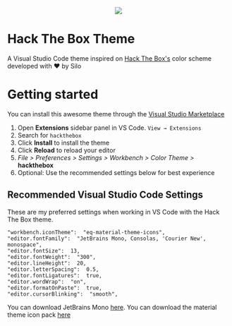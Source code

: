 <p align="center">
  <img src="https://raw.githubusercontent.com/silofy/hackthebox/master/static/Asset%206@1x.png?token=AO4LMAHAHGCBAT6XAOXBJGS6OT22W">
</p>

# Hack The Box Theme

A Visual Studio Code theme inspired on [Hack The Box's](https://www.hackthebox.eu) color scheme developed with ❤️ by Silo

# Getting started

You can install this awesome theme through the [Visual Studio Marketplace](https://marketplace.visualstudio.com/items?itemName=silofy.hackthebox)

1.  Open **Extensions** sidebar panel in VS Code. `View → Extensions`
2.  Search for `hackthebox`
3.  Click **Install** to install the theme
4.  Click **Reload** to reload your editor
5.  *File > Preferences > Settings > Workbench > Color Theme >* **hackthebox**
6.  Optional: Use the recommended settings below for best experience

## Recommended Visual Studio Code Settings

These are my preferred settings when working in VS Code with the Hack The Box theme. 

    "workbench.iconTheme":  "eq-material-theme-icons",
    "editor.fontFamily":  "JetBrains Mono, Consolas, 'Courier New', monospace",
    "editor.fontSize":  13,
    "editor.fontWeight":  "300",
    "editor.lineHeight":  20,
    "editor.letterSpacing":  0.5,
    "editor.fontLigatures":  true,
    "editor.wordWrap":  "on",
    "editor.formatOnPaste":  true,
    "editor.cursorBlinking":  "smooth",

You can download JetBrains Mono [here](https://github.com/JetBrains/JetBrainsMono).
You can download the material theme icon pack [here](https://marketplace.visualstudio.com/items?itemName=PKief.material-icon-theme)
